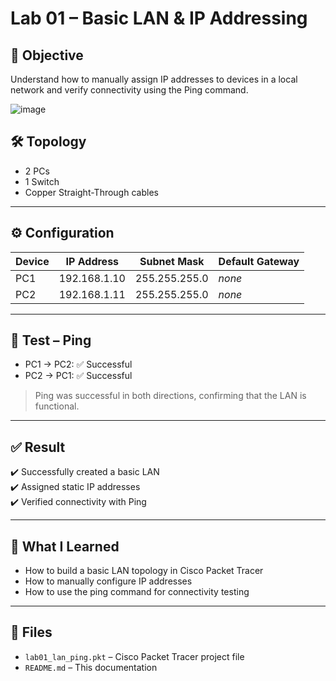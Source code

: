 # Lab 01 – Basic LAN & IP Addressing

## 🧠 Objective
Understand how to manually assign IP addresses to devices in a local network and verify connectivity using the Ping command.

![image](https://github.com/user-attachments/assets/684f264e-c617-4ba0-a45f-3a78c37ce763)


## 🛠️ Topology
- 2 PCs  
- 1 Switch  
- Copper Straight-Through cables


---

## ⚙️ Configuration

| Device | IP Address     | Subnet Mask       | Default Gateway |
|--------|----------------|-------------------|------------------|
| PC1    | 192.168.1.10   | 255.255.255.0     | *none*           |
| PC2    | 192.168.1.11   | 255.255.255.0     | *none*           |

---

## 📡 Test – Ping

- PC1 → PC2: ✅ Successful  
- PC2 → PC1: ✅ Successful

> Ping was successful in both directions, confirming that the LAN is functional.

---

## ✅ Result
✔️ Successfully created a basic LAN  
✔️ Assigned static IP addresses  
✔️ Verified connectivity with Ping

---

## 📌 What I Learned
- How to build a basic LAN topology in Cisco Packet Tracer  
- How to manually configure IP addresses  
- How to use the ping command for connectivity testing

---

## 📎 Files
- `lab01_lan_ping.pkt` – Cisco Packet Tracer project file  
- `README.md` – This documentation

